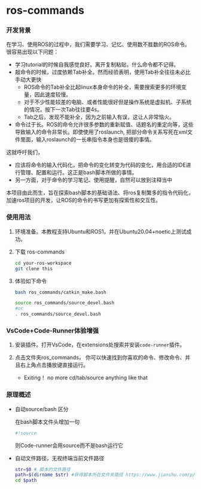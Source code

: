 # ros-commands

### 开发背景

在学习、使用ROS的过程中，我们需要学习、记忆、使用数不胜数的ROS命令。很容易出现以下问题：

- 学习tutorial的时候自我感觉良好。离开复制粘贴，什么命令都不记得。
- 敲命令的时候，过度依赖Tab补全。然而经验表明，使用Tab补全往往未必比手动大更快
  - ROS命令的Tab补全比起linux本身命令的补全，需要搜索更多的环境变量，因此速度较慢。
  - 对于不少性能较差的电脑、或者性能很好但是操作系统是虚拟机、子系统的情况，按下一次Tab往往要4s。
  - Tab之后，发现不能补全，因为之前输入有误，这让人非常恼火。
- 命令过于长。ROS的命令允许很多参数的重新赋值、话题名的重定向等，这些导致输入的命令非常长。即使使用了roslaunch, 把部分命令关系写死在xml文件里面，输入roslaunch的一长串指令本身也是很傻的事情。

这就呼吁我们，

- 应该将命令的输入代码化，把命令的变化转变为代码的变化，用合适的IDE进行管理、配置和运行。这正是bash脚本所做的事情。
- 另一方面，对于命令的学习笔记、使用提醒，自然可以放到注释当中

本项目由此而生，旨在探索bash脚本的基础语法、将ros复制繁多的指令代码化，加速ros项目的开发，让ROS的命令的书写更加有探索性和交互性。

### 使用用法

1. 环境准备。本教程支持Ubuntu和ROS1，并在Ubuntu20.04+noetic上测试成功。

2. 下载 ros-commands

   ```bash
   cd your-ros-workspace
   git clone this
   ```

3. 体验如下命令

   ```bash
   bash ros_commands/catkin_make.bash
   ```

   ```bash
   source ros_commands/source_devel.bash
   #or
   . ros_commands/source_devel.bash
   ```

### VsCode+Code-Runner体验增强

1. 安装插件。打开VsCode，在extensions处搜索并安装`code-runner`插件。

2. 点击文件夹ros_commands， 你可以快速找到你喜欢的命令、修改命令、并且右上角点击播放键直接运行。
   - Exiting！ no more cd/tab/source anything like that

### 原理概述

- 自动source/bash 区分

  在bash脚本文件头增加一句

  ```bash
  #!source
  ```

  则Code-runner会用source而不是bash运行它

- 自动文件路径，无视终端当前文件路径

  ```bash
  str=$0 # 脚本的文件路径
  path=$(dirname $str) #获得脚本所在文件夹路径 https://www.jianshu.com/p/7e862e425d32
  cd $path 
  ```

  

